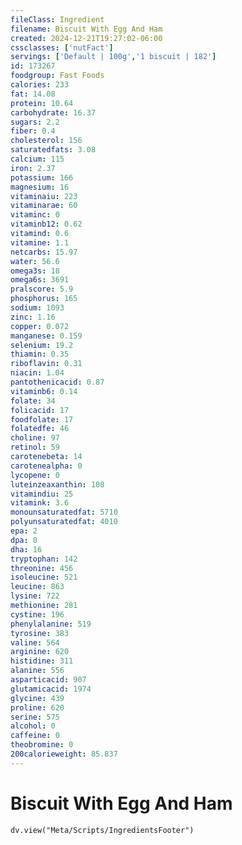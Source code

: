 ```yaml
---
fileClass: Ingredient
filename: Biscuit With Egg And Ham
created: 2024-12-21T19:27:02-06:00
cssclasses: ['nutFact']
servings: ['Default | 100g','1 biscuit | 182']
id: 173267
foodgroup: Fast Foods
calories: 233
fat: 14.08
protein: 10.64
carbohydrate: 16.37
sugars: 2.2
fiber: 0.4
cholesterol: 156
saturatedfats: 3.08
calcium: 115
iron: 2.37
potassium: 166
magnesium: 16
vitaminaiu: 223
vitaminarae: 60
vitaminc: 0
vitaminb12: 0.62
vitamind: 0.6
vitamine: 1.1
netcarbs: 15.97
water: 56.6
omega3s: 18
omega6s: 3691
pralscore: 5.9
phosphorus: 165
sodium: 1093
zinc: 1.16
copper: 0.072
manganese: 0.159
selenium: 19.2
thiamin: 0.35
riboflavin: 0.31
niacin: 1.04
pantothenicacid: 0.87
vitaminb6: 0.14
folate: 34
folicacid: 17
foodfolate: 17
folatedfe: 46
choline: 97
retinol: 59
carotenebeta: 14
carotenealpha: 0
lycopene: 0
luteinzeaxanthin: 108
vitamindiu: 25
vitamink: 3.6
monounsaturatedfat: 5710
polyunsaturatedfat: 4010
epa: 2
dpa: 0
dha: 16
tryptophan: 142
threonine: 456
isoleucine: 521
leucine: 863
lysine: 722
methionine: 281
cystine: 196
phenylalanine: 519
tyrosine: 383
valine: 564
arginine: 620
histidine: 311
alanine: 556
asparticacid: 907
glutamicacid: 1974
glycine: 439
proline: 620
serine: 575
alcohol: 0
caffeine: 0
theobromine: 0
200calorieweight: 85.837
---
```


# Biscuit With Egg And Ham

```dataviewjs
dv.view("Meta/Scripts/IngredientsFooter")
```